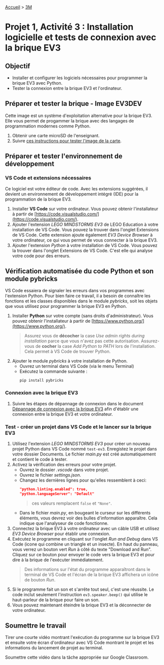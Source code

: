 [Accueil](./index.md) > [3M](./acceuil3M.md#projet-1--inventaire-installation-et-tests-du-matériel-et-des-logiciels)

# Projet 1, Activité 3 : Installation logicielle et tests de connexion avec la brique EV3

## Objectif

- Installer et configurer les logiciels nécessaires pour programmer la brique EV3 avec Python.
- Tester la connexion entre la brique EV3 et l'ordinateur.

## Préparer et tester la brique - Image EV3DEV

Cette image est un système d'exploitation alternative pour la brique EV3. Elle vous permet de progammer la brique avec des langages de programmation modernes comme Python.

1. Obtenir une carte microSD de l'enseignant.
1. Suivre [ces instructions pour tester l'image de la carte](https://docs.google.com/document/d/12S0q2qnkA0hj6m2gmTn4qhQcznP-quQ0ol4m0WgKlv4/view).

## Préparer et tester l'environnement de développement

### VS Code et extensions nécessaires

Ce logiciel est votre éditeur de code. Avec les extensions suggérées, il devient un environnement de développement intégré (IDE) pour la programmation de la brique EV3.

1. Installer **VS Code** sur votre ordinateur. Vous pouvez obtenir l'installateur à partir de [https://code.visualstudio.com/](https://code.visualstudio.com/).
1. Ajouter l'extension _LEGO MINDSTORMS EV3_ de LEGO Education à votre installation de VS Code. Vous pouvez la trouver dans l'onglet Extensions de VS Code. Cette extension ajoute également _EV3 Device Browser_ à votre ordinateur, ce qui vous permet de vous connecter à la brique EV3.
1. Ajouter l'extension _Python_ à votre installation de VS Code. Vous pouvez la trouver dans l'onglet Extensions de VS Code. C'est elle qui analyse votre code pour des erreurs.

## Vérification automatisée du code Python et son module pybricks

VS Code essaiera de signaler les erreurs dans vos programmes avec l'extension Python. Pour bien faire ce travail, il a besoin de connaître les fonctions et les classes disponibles dans le module _pybricks_, soit les objets que vous utilisez pour programmer la brique EV3 en Python.

1. Installer **Python** sur votre compte (sans droits d'administrateur). Vous pouvez obtenir l'installateur à partir de [https://www.python.org/](https://www.python.org/).
   > Assurez vous de **décocher** la case _Use admin rights during installation_ parce que vous n'avez pas cette autorisation.
   > Assurez-vous de **cocher** la case _Add Python to PATH_ lors de l'installation. Cela permet à VS Code de trouver Python.
1. Ajouter le module _pybricks_ à votre installation de Python.
   - Ouvrez un terminal dans VS Code (via le menu Terminal)
   - Exécutez la commande suivante :
     ```shell
     pip install pybricks
     ```

### Connexion avec la brique EV3

1. Suivre les étapes de dépannage de connexion dans le document [Dépannage de connexion avec la brique EV3](https://docs.google.com/document/d/1LnTJR6cIUQQlo0-1DnkuxlnX-Cyz_5t5xbr6X3uP4eE/view) afin d'établir une connexion entre la brique EV3 et votre ordinateur.

### Test - créer un projet dans VS Code et le lancer sur la brique EV3

1. Utilisez l'extension _LEGO MINDSTORMS EV3_ pour créer un nouveau projet Python dans VS Code nommé `test-ev3`. Enregistez le projet dans votre dossier Documents. Le fichier _main.py_ est créé automatiquement et contient le code à tester.
1. Activez la vérification des erreurs pour votre projet.
   - Ouvrez le dossier _.vscode_ dans votre projet.
   - Ouvrez le fichier _settings.json_.
   - Changez les dernières lignes pour qu'elles ressemblent à ceci:
     ```json
     "python.linting.enabled": true,
     "python.languageServer": "Default"
     ```
     > ces valeurs remplacent `false` et `"None"`.
   - Dans le fichier _main.py_, en bougeant le curseur sur les différents éléments, vous devrez voir des bulles d'information apparaître. Cela indique que l'analyseur de code fonctionne.
1. Connectez la brique EV3 à votre ordinateur avec un câble USB et utilisez _EV3 Device Browser_ pour établir une connexion.
1. Exécutez le programme en cliquant sur l'onglet _Run and Debug_ dans VS Code (icone qui combine un triangle et un insecte). En haut du panneau, vous verrez un bouton vert _Run_ à côté du texte "Download and Run". Cliquez sur ce bouton pour envoyer le code vers la brique EV3 et pour dire à la brique de l'exécuter immédiatement.
   > Des informations sur l'état du programme apparaîtront dans le terminal de VS Code et l'écran de la brique EV3 affichera un icône de bouton _Run_.
1. Si le programme fait un son et s'arrête tout seul, c'est une réussite. Le code inclut seulement l'instruction `ev3.speaker.beep()` qui utilise le haut-parleur de la brique pour faire un son.
1. Vous pouvez maintenant éteindre la brique EV3 et la déconnecter de votre ordinateur.


## Soumettre le travail

Tirer une courte vidéo montrant l'exécution du programme sur la brique EV3 et ensuite votre écran d'ordinateur avec VS Code montrant le projet et les informations du lancement de projet au terminal. 

Soumettre cette vidéo dans la tâche appropriée sur Google Classroom.
